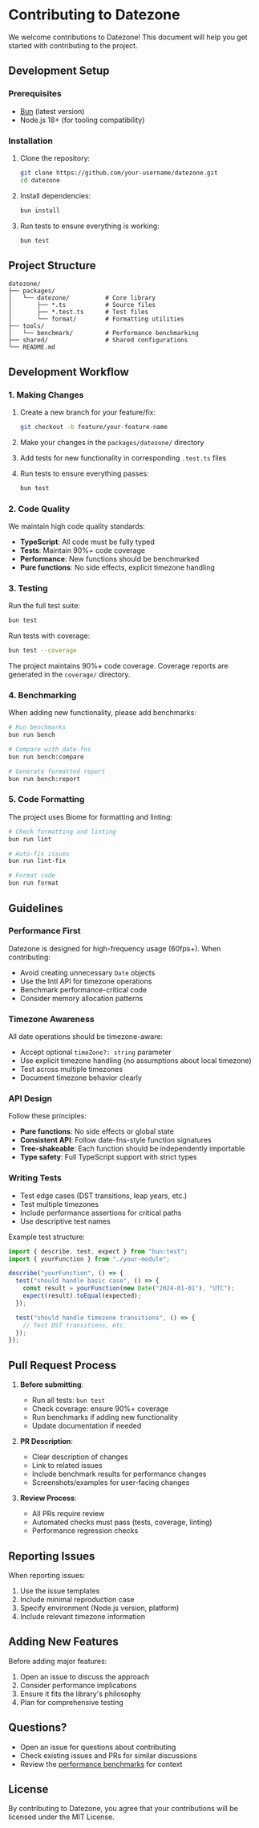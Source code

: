 # Contributing to Datezone

We welcome contributions to Datezone! This document will help you get started with contributing to the project.

## Development Setup

### Prerequisites

- [Bun](https://bun.sh/) (latest version)
- Node.js 18+ (for tooling compatibility)

### Installation

1. Clone the repository:
   ```bash
   git clone https://github.com/your-username/datezone.git
   cd datezone
   ```

2. Install dependencies:
   ```bash
   bun install
   ```

3. Run tests to ensure everything is working:
   ```bash
   bun test
   ```

## Project Structure

```
datezone/
├── packages/
│   └── datezone/          # Core library
│       ├── *.ts           # Source files
│       ├── *.test.ts      # Test files
│       └── format/        # Formatting utilities
├── tools/
│   └── benchmark/         # Performance benchmarking
├── shared/                # Shared configurations
└── README.md
```

## Development Workflow

### 1. Making Changes

1. Create a new branch for your feature/fix:
   ```bash
   git checkout -b feature/your-feature-name
   ```

2. Make your changes in the `packages/datezone/` directory

3. Add tests for new functionality in corresponding `.test.ts` files

4. Run tests to ensure everything passes:
   ```bash
   bun test
   ```

### 2. Code Quality

We maintain high code quality standards:

- **TypeScript**: All code must be fully typed
- **Tests**: Maintain 90%+ code coverage
- **Performance**: New functions should be benchmarked
- **Pure functions**: No side effects, explicit timezone handling

### 3. Testing

Run the full test suite:
```bash
bun test
```

Run tests with coverage:
```bash
bun test --coverage
```

The project maintains 90%+ code coverage. Coverage reports are generated in the `coverage/` directory.

### 4. Benchmarking

When adding new functionality, please add benchmarks:

```bash
# Run benchmarks
bun run bench

# Compare with date-fns
bun run bench:compare

# Generate formatted report
bun run bench:report
```

### 5. Code Formatting

The project uses Biome for formatting and linting:

```bash
# Check formatting and linting
bun run lint

# Auto-fix issues
bun run lint-fix

# Format code
bun run format
```

## Guidelines

### Performance First

Datezone is designed for high-frequency usage (60fps+). When contributing:

- Avoid creating unnecessary `Date` objects
- Use the Intl API for timezone operations
- Benchmark performance-critical code
- Consider memory allocation patterns

### Timezone Awareness

All date operations should be timezone-aware:

- Accept optional `timeZone?: string` parameter
- Use explicit timezone handling (no assumptions about local timezone)
- Test across multiple timezones
- Document timezone behavior clearly

### API Design

Follow these principles:

- **Pure functions**: No side effects or global state
- **Consistent API**: Follow date-fns-style function signatures
- **Tree-shakeable**: Each function should be independently importable
- **Type safety**: Full TypeScript support with strict types

### Writing Tests

- Test edge cases (DST transitions, leap years, etc.)
- Test multiple timezones
- Include performance assertions for critical paths
- Use descriptive test names

Example test structure:
```typescript
import { describe, test, expect } from "bun:test";
import { yourFunction } from "./your-module";

describe("yourFunction", () => {
  test("should handle basic case", () => {
    const result = yourFunction(new Date("2024-01-01"), "UTC");
    expect(result).toEqual(expected);
  });

  test("should handle timezone transitions", () => {
    // Test DST transitions, etc.
  });
});
```

## Pull Request Process

1. **Before submitting**:
   - Run all tests: `bun test`
   - Check coverage: ensure 90%+ coverage
   - Run benchmarks if adding new functionality
   - Update documentation if needed

2. **PR Description**:
   - Clear description of changes
   - Link to related issues
   - Include benchmark results for performance changes
   - Screenshots/examples for user-facing changes

3. **Review Process**:
   - All PRs require review
   - Automated checks must pass (tests, coverage, linting)
   - Performance regression checks

## Reporting Issues

When reporting issues:

1. Use the issue templates
2. Include minimal reproduction case
3. Specify environment (Node.js version, platform)
4. Include relevant timezone information

## Adding New Features

Before adding major features:

1. Open an issue to discuss the approach
2. Consider performance implications
3. Ensure it fits the library's philosophy
4. Plan for comprehensive testing

## Questions?

- Open an issue for questions about contributing
- Check existing issues and PRs for similar discussions
- Review the [performance benchmarks](./tools/benchmark/reports/) for context

## License

By contributing to Datezone, you agree that your contributions will be licensed under the MIT License. 